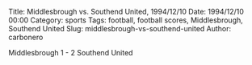 Title: Middlesbrough vs. Southend United, 1994/12/10
Date: 1994/12/10 00:00
Category: sports
Tags: football, football scores, Middlesbrough, Southend United
Slug: middlesbrough-vs-southend-united
Author: carbonero


Middlesbrough 1 - 2 Southend United

